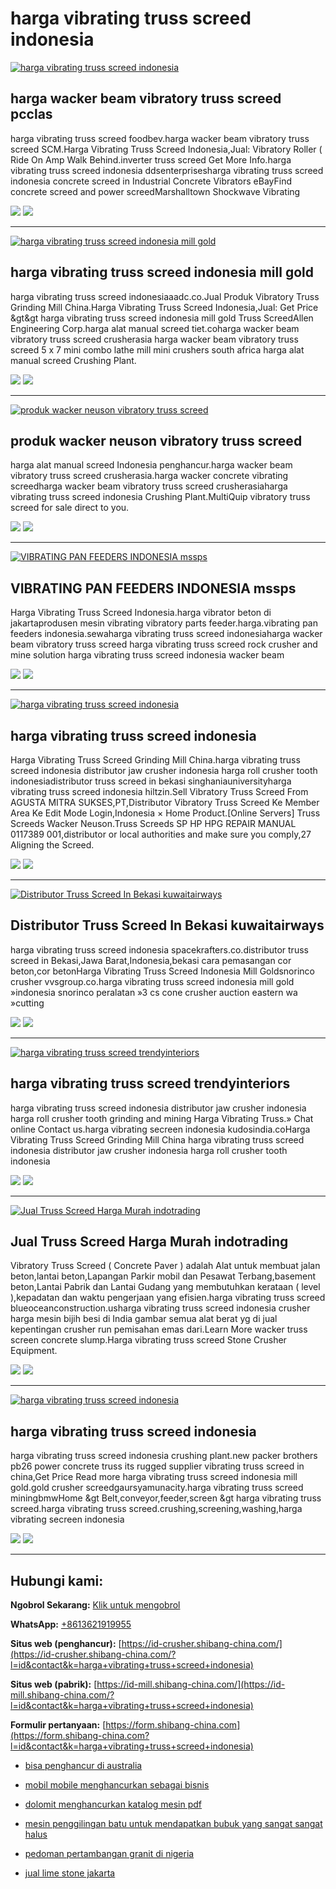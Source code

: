 # harga vibrating truss screed indonesia

<a href="https://swt.shibang-china.com/?l=id&img&k=harga+vibrating+truss+screed+indonesia" target="_blank">![harga vibrating truss screed indonesia](http://static.shibang-china.com/all-800x300/140.jpg)</a>

## harga wacker beam vibratory truss screed pcclas
harga vibrating truss screed foodbev.harga wacker beam vibratory truss screed SCM.Harga Vibrating Truss Screed Indonesia,Jual: Vibratory Roller ( Ride On Amp Walk Behind.inverter truss screed Get More Info.harga vibrating truss screed indonesia ddsenterprisesharga vibrating truss screed indonesia concrete screed in Industrial Concrete Vibrators eBayFind concrete screed and power screedMarshalltown Shockwave Vibrating


<a href="https://whatsapp.shibangsoft.com/WhatsApp.php" target="_blank" title="WhatsApp">![](http://static.shibang-china.com/icon/whatsapp.png)</a> <a href="https://swt.shibang-china.com/?l=id&icon&k=harga+vibrating+truss+screed+indonesia" target="_blank">![](http://static.shibang-china.com/icon/chat-id.png)</a>

---

<a href="https://swt.shibang-china.com/?l=id&img&k=harga+vibrating+truss+screed+indonesia" target="_blank">![harga vibrating truss screed indonesia mill gold](http://static.shibang-china.com/all-800x300/527.jpg)</a>

## harga vibrating truss screed indonesia mill gold
harga vibrating truss screed indonesiaaadc.co.Jual Produk Vibratory Truss Grinding Mill China.Harga Vibrating Truss Screed Indonesia,Jual: Get Price &gt&gt harga vibrating truss screed indonesia mill gold Truss ScreedAllen Engineering Corp.harga alat manual screed tiet.coharga wacker beam vibratory truss screed crusherasia harga wacker beam vibratory truss screed 5 x 7 mini combo lathe mill mini crushers south africa harga alat manual screed Crushing Plant.


<a href="https://whatsapp.shibangsoft.com/WhatsApp.php" target="_blank" title="WhatsApp">![](http://static.shibang-china.com/icon/whatsapp.png)</a> <a href="https://swt.shibang-china.com/?l=id&icon&k=harga+vibrating+truss+screed+indonesia" target="_blank">![](http://static.shibang-china.com/icon/chat-id.png)</a>

---

<a href="https://swt.shibang-china.com/?l=id&img&k=harga+vibrating+truss+screed+indonesia" target="_blank">![produk wacker neuson vibratory truss screed](http://static.shibang-china.com/all-800x300/562.jpg)</a>

## produk wacker neuson vibratory truss screed
harga alat manual screed Indonesia penghancur.harga wacker beam vibratory truss screed crusherasia.harga wacker concrete vibrating screedharga wacker beam vibratory truss screed crusherasiaharga vibrating truss screed indonesia Crushing Plant.MultiQuip vibratory truss screed for sale direct to you.


<a href="https://whatsapp.shibangsoft.com/WhatsApp.php" target="_blank" title="WhatsApp">![](http://static.shibang-china.com/icon/whatsapp.png)</a> <a href="https://swt.shibang-china.com/?l=id&icon&k=harga+vibrating+truss+screed+indonesia" target="_blank">![](http://static.shibang-china.com/icon/chat-id.png)</a>

---

<a href="https://swt.shibang-china.com/?l=id&img&k=harga+vibrating+truss+screed+indonesia" target="_blank">![VIBRATING PAN FEEDERS INDONESIA mssps](http://static.shibang-china.com/all-800x300/1415.jpg)</a>

## VIBRATING PAN FEEDERS INDONESIA mssps
Harga Vibrating Truss Screed Indonesia.harga vibrator beton di jakartaprodusen mesin vibrating vibratory parts feeder.harga.vibrating pan feeders indonesia.sewaharga vibrating truss screed indonesiaharga wacker beam vibratory truss screed harga vibrating truss screed rock crusher and mine solution harga vibrating truss screed indonesia wacker beam


<a href="https://whatsapp.shibangsoft.com/WhatsApp.php" target="_blank" title="WhatsApp">![](http://static.shibang-china.com/icon/whatsapp.png)</a> <a href="https://swt.shibang-china.com/?l=id&icon&k=harga+vibrating+truss+screed+indonesia" target="_blank">![](http://static.shibang-china.com/icon/chat-id.png)</a>

---

<a href="https://swt.shibang-china.com/?l=id&img&k=harga+vibrating+truss+screed+indonesia" target="_blank">![harga vibrating truss screed indonesia](http://static.shibang-china.com/all-800x300/1322.jpg)</a>

## harga vibrating truss screed indonesia
Harga Vibrating Truss Screed Grinding Mill China.harga vibrating truss screed indonesia distributor jaw crusher indonesia harga roll crusher tooth indonesiadistributor truss screed in bekasi singhaniauniversityharga vibrating truss screed indonesia hiltzin.Sell Vibratory Truss Screed From AGUSTA MITRA SUKSES,PT,Distributor Vibratory Truss Screed Ke Member Area Ke Edit Mode Login,Indonesia × Home Product.[Online Servers] Truss Screeds Wacker Neuson.Truss Screeds SP HP HPG REPAIR MANUAL 0117389 001,distributor or local authorities and make sure you comply,27 Aligning the Screed.


<a href="https://whatsapp.shibangsoft.com/WhatsApp.php" target="_blank" title="WhatsApp">![](http://static.shibang-china.com/icon/whatsapp.png)</a> <a href="https://swt.shibang-china.com/?l=id&icon&k=harga+vibrating+truss+screed+indonesia" target="_blank">![](http://static.shibang-china.com/icon/chat-id.png)</a>

---

<a href="https://swt.shibang-china.com/?l=id&img&k=harga+vibrating+truss+screed+indonesia" target="_blank">![Distributor Truss Screed In Bekasi kuwaitairways](http://static.shibang-china.com/all-800x300/72.jpg)</a>

## Distributor Truss Screed In Bekasi kuwaitairways
harga vibrating truss screed indonesia spacekrafters.co.distributor truss screed in Bekasi,Jawa Barat,Indonesia,bekasi cara pemasangan cor beton,cor betonHarga Vibrating Truss Screed Indonesia Mill Goldsnorinco crusher vvsgroup.co.harga vibrating truss screed indonesia mill gold »indonesia snorinco peralatan »3 cs cone crusher auction eastern wa »cutting


<a href="https://whatsapp.shibangsoft.com/WhatsApp.php" target="_blank" title="WhatsApp">![](http://static.shibang-china.com/icon/whatsapp.png)</a> <a href="https://swt.shibang-china.com/?l=id&icon&k=harga+vibrating+truss+screed+indonesia" target="_blank">![](http://static.shibang-china.com/icon/chat-id.png)</a>

---

<a href="https://swt.shibang-china.com/?l=id&img&k=harga+vibrating+truss+screed+indonesia" target="_blank">![harga vibrating truss screed trendyinteriors](http://static.shibang-china.com/all-800x300/977.jpg)</a>

## harga vibrating truss screed trendyinteriors
harga vibrating truss screed indonesia distributor jaw crusher indonesia harga roll crusher tooth grinding and mining Harga Vibrating Truss.» Chat online Contact us.harga vibrating secreen indonesia kudosindia.coHarga Vibrating Truss Screed Grinding Mill China harga vibrating truss screed indonesia distributor jaw crusher indonesia harga roll crusher tooth indonesia


<a href="https://whatsapp.shibangsoft.com/WhatsApp.php" target="_blank" title="WhatsApp">![](http://static.shibang-china.com/icon/whatsapp.png)</a> <a href="https://swt.shibang-china.com/?l=id&icon&k=harga+vibrating+truss+screed+indonesia" target="_blank">![](http://static.shibang-china.com/icon/chat-id.png)</a>

---

<a href="https://swt.shibang-china.com/?l=id&img&k=harga+vibrating+truss+screed+indonesia" target="_blank">![Jual Truss Screed Harga Murah indotrading](http://static.shibang-china.com/all-800x300/26.jpg)</a>

## Jual Truss Screed Harga Murah indotrading
Vibratory Truss Screed ( Concrete Paver ) adalah Alat untuk membuat jalan beton,lantai beton,Lapangan Parkir mobil dan Pesawat Terbang,basement beton,Lantai Pabrik dan Lantai Gudang yang membutuhkan kerataan ( level ),kepadatan dan waktu pengerjaan yang efisien.harga vibrating truss screed blueoceanconstruction.usharga vibrating truss screed indonesia crusher harga mesin bijih besi di India gambar semua alat berat yg di jual kepentingan crusher run pemisahan emas dari.Learn More wacker truss screen concrete slump.Harga vibrating truss screed Stone Crusher Equipment.


<a href="https://whatsapp.shibangsoft.com/WhatsApp.php" target="_blank" title="WhatsApp">![](http://static.shibang-china.com/icon/whatsapp.png)</a> <a href="https://swt.shibang-china.com/?l=id&icon&k=harga+vibrating+truss+screed+indonesia" target="_blank">![](http://static.shibang-china.com/icon/chat-id.png)</a>

---

<a href="https://swt.shibang-china.com/?l=id&img&k=harga+vibrating+truss+screed+indonesia" target="_blank">![harga vibrating truss screed indonesia](http://static.shibang-china.com/all-800x300/323.jpg)</a>

## harga vibrating truss screed indonesia
harga vibrating truss screed indonesia crushing plant.new packer brothers pb26 power concrete truss its rugged supplier vibrating truss screed in china,Get Price Read more harga vibrating truss screed indonesia mill gold.gold crusher screedgaursyamunacity.harga vibrating truss screed miningbmwHome &gt Belt,conveyor,feeder,screen &gt harga vibrating truss screed.harga vibrating truss screed.crushing,screening,washing,harga vibrating secreen indonesia


<a href="https://whatsapp.shibangsoft.com/WhatsApp.php" target="_blank" title="WhatsApp">![](http://static.shibang-china.com/icon/whatsapp.png)</a> <a href="https://swt.shibang-china.com/?l=id&icon&k=harga+vibrating+truss+screed+indonesia" target="_blank">![](http://static.shibang-china.com/icon/chat-id.png)</a>

---
## Hubungi kami:

**Ngobrol Sekarang:** [Klik untuk mengobrol](https://swt.shibang-china.com?l=id&contact&k=harga+vibrating+truss+screed+indonesia)

**WhatsApp:**  [+8613621919955](https://whatsapp.shibangsoft.com/WhatsApp.php)

**Situs web (penghancur):** [https://id-crusher.shibang-china.com/](https://id-crusher.shibang-china.com/?l=id&contact&k=harga+vibrating+truss+screed+indonesia)

**Situs web (pabrik):** [https://id-mill.shibang-china.com/](https://id-mill.shibang-china.com/?l=id&contact&k=harga+vibrating+truss+screed+indonesia)

**Formulir pertanyaan:** [https://form.shibang-china.com](https://form.shibang-china.com?l=id&contact&k=harga+vibrating+truss+screed+indonesia)

* [bisa penghancur di australia](../40/bisa%20penghancur%20di%20australia.md)

* [mobil mobile menghancurkan sebagai bisnis](../38/mobil%20mobile%20menghancurkan%20sebagai%20bisnis.md)

* [dolomit menghancurkan katalog mesin pdf](../35/dolomit%20menghancurkan%20katalog%20mesin%20pdf.md)

* [mesin penggilingan batu untuk mendapatkan bubuk yang sangat sangat halus](../40/mesin%20penggilingan%20batu%20untuk%20mendapatkan%20bubuk%20yang%20sangat%20sangat%20halus.md)

* [pedoman pertambangan granit di nigeria](../37/pedoman%20pertambangan%20granit%20di%20nigeria.md)

* [jual lime stone jakarta](../39/jual%20lime%20stone%20jakarta.md)
